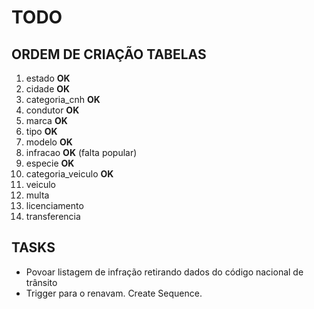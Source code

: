 # TODO

## ORDEM DE CRIAÇÃO TABELAS
1. estado __OK__
2. cidade __OK__
3. categoria_cnh __OK__
4. condutor __OK__
5. marca __OK__
6. tipo __OK__
7. modelo __OK__
8. infracao __OK__ (falta popular)
9. especie __OK__
10. categoria_veiculo __OK__
11. veiculo
12. multa
13. licenciamento
14. transferencia

## TASKS

* Povoar listagem de infração retirando dados do código nacional de trânsito
* Trigger para o renavam. Create Sequence.


